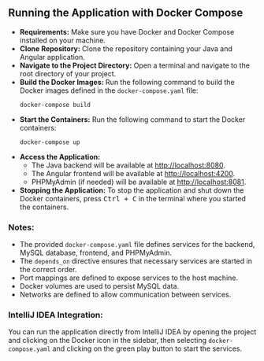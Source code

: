 <h2>Running the Application with Docker Compose</h2>
<ul>
    <li><strong>Requirements:</strong> Make sure you have Docker and Docker Compose installed on your machine.</li> 
     <li><strong>Clone Repository:</strong> Clone the repository containing your Java and Angular application.</li>
    <li><strong>Navigate to the Project Directory:</strong> Open a terminal and navigate to the root directory of your project.</li> 
    <li><strong>Build the Docker Images:</strong> Run the following command to build the Docker images defined in the <code>docker-compose.yaml</code> file:
        <pre><code>docker-compose build</code></pre>
    </li>   
    <li><strong>Start the Containers:</strong> Run the following command to start the Docker containers:
        <pre><code>docker-compose up</code></pre>
    </li>
    <li><strong>Access the Application:</strong>
        <ul>
            <li>The Java backend will be available at <a href="http://localhost:8080">http://localhost:8080</a>.</li>
            <li>The Angular frontend will be available at <a href="http://localhost:4200">http://localhost:4200</a>.</li>
            <li>PHPMyAdmin (if needed) will be available at <a href="http://localhost:8081">http://localhost:8081</a>.</li>
        </ul>
    </li>
    <li><strong>Stopping the Application:</strong> To stop the application and shut down the Docker containers, press <kbd>Ctrl + C</kbd> in the terminal where you started the containers.</li>
</ul>
<h3>Notes:</h3>
<ul>
    <li>The provided <code>docker-compose.yaml</code> file defines services for the backend, MySQL database, frontend, and PHPMyAdmin.</li>
    <li>The <code>depends_on</code> directive ensures that necessary services are started in the correct order.</li>
    <li>Port mappings are defined to expose services to the host machine.</li>
    <li>Docker volumes are used to persist MySQL data.</li>
    <li>Networks are defined to allow communication between services.</li>
</ul>
<h3>IntelliJ IDEA Integration:</h3>
<p>You can run the application directly from IntelliJ IDEA by opening the project and clicking on the Docker icon in the sidebar, then selecting <code>docker-compose.yaml</code> and clicking on the green play button to start the services.</p>
